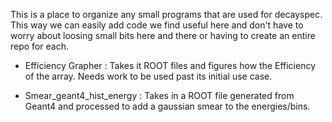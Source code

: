 This is a place to organize any small programs that are used for decayspec.  This way we can easily add code we find useful here and don't have to worry about loosing small bits here and there or having to create an entire repo for each.



  * Efficiency Grapher : Takes it ROOT files and figures how the Efficiency of the array.  Needs work to be used past its initial use case.

  * Smear_geant4_hist_energy : Takes in a ROOT file generated from Geant4 and processed to add a gaussian smear to the energies/bins.
